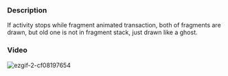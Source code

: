 ### Description

If activity stops while fragment animated transaction,
both of fragments are drawn,
but old one is not in fragment stack, just drawn like a ghost.

### Video

![ezgif-2-cf08197654](https://user-images.githubusercontent.com/9081555/43469630-48f3759e-94ef-11e8-825b-5b18c92bf1c1.gif)
